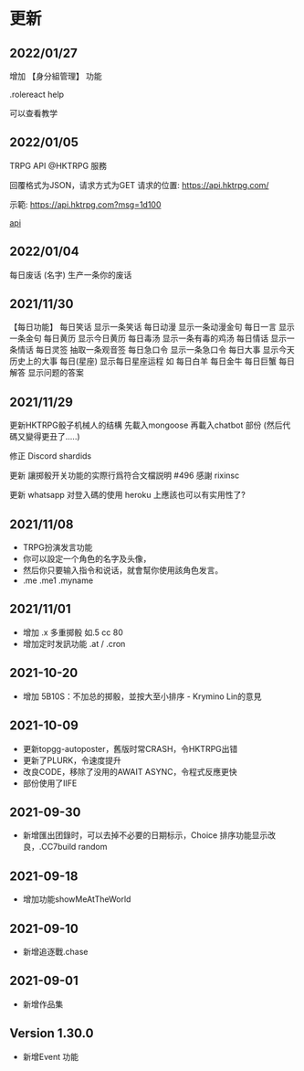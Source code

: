 # 更新

## 2022/01/27

增加 【身分組管理】 功能

.rolereact help

可以查看教学

## 2022/01/05

TRPG API @HKTRPG 服務

回覆格式为JSON，请求方式为GET
请求的位置:
<https://api.hktrpg.com/>

示範:
<https://api.hktrpg.com?msg=1d100>

[api](views/image/api.png)

## 2022/01/04

每日废话  (名字) 生产一条你的废话

## 2021/11/30

【每日功能】
每日笑话    显示一条笑话
每日动漫    显示一条动漫金句
每日一言    显示一条金句
每日黄历    显示今日黄历
每日毒汤    显示一条有毒的鸡汤
每日情话    显示一条情话
每日灵签    抽取一条观音签
每日急口令    显示一条急口令
每日大事    显示今天历史上的大事
每日(星座) 显示每日星座运程 如 每日白羊 每日金牛 每日巨蟹
每日解答    显示问题的答案

## 2021/11/29

更新HKTRPG骰子机械人的结構
先載入mongoose 再載入chatbot 部份
(然后代碼又變得更丑了.....)

修正
Discord shardids

更新
讓掷骰开关功能的实際行爲符合文檔説明 #496
感謝 rixinsc

更新
whatsapp 对登入碼的使用
heroku 上應該也可以有实用性了?

## 2021/11/08

* TRPG扮演发言功能
* 你可以設定一个角色的名字及头像，
* 然后你只要输入指令和说话，就會幫你使用該角色发言。
* .me .me1 .myname

## 2021/11/01

* 增加 .x 多重掷骰 如.5 cc 80
* 增加定时发訊功能 .at / .cron
  
## 2021-10-20

* 增加 5B10S：不加总的掷骰，並按大至小排序 - Krymino Lin的意見

## 2021-10-09

* 更新topgg-autoposter，舊版时常CRASH，令HKTRPG出错
* 更新了PLURK，令速度提升
* 改良CODE，移除了没用的AWAIT ASYNC，令程式反應更快
* 部份使用了IIFE

## 2021-09-30

* 新增匯出团錄时，可以去掉不必要的日期标示，Choice 排序功能显示改良，.CC7build random

## 2021-09-18

* 增加功能showMeAtTheWorld

## 2021-09-10

* 新增追逐戰.chase

## 2021-09-01

* 新增作品集

## Version 1.30.0

* 新增Event 功能

